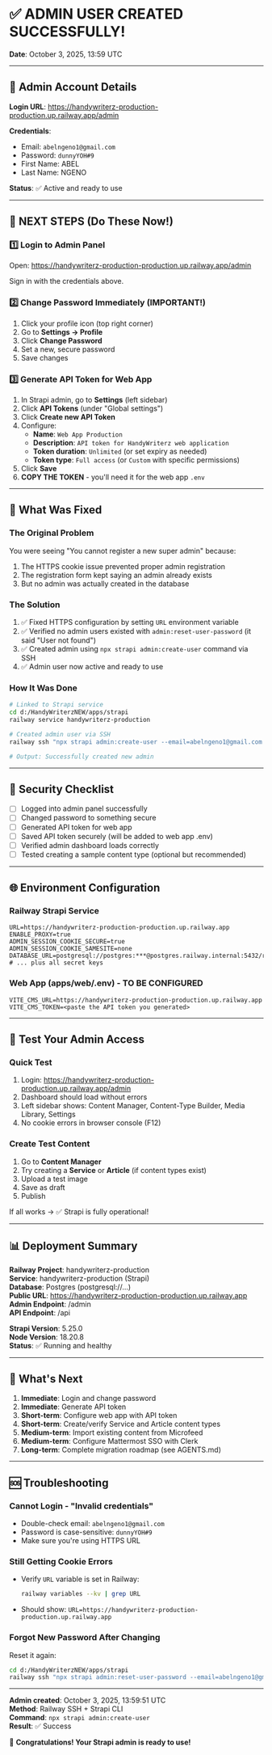 # ✅ ADMIN USER CREATED SUCCESSFULLY!

**Date**: October 3, 2025, 13:59 UTC

---

## 🎉 Admin Account Details

**Login URL**: https://handywriterz-production-production.up.railway.app/admin

**Credentials**:
- Email: `abelngeno1@gmail.com`
- Password: `dunnyYOH#9`
- First Name: ABEL
- Last Name: NGENO

**Status**: ✅ Active and ready to use

---

## 🚀 NEXT STEPS (Do These Now!)

### 1️⃣ Login to Admin Panel
Open: https://handywriterz-production-production.up.railway.app/admin

Sign in with the credentials above.

### 2️⃣ Change Password Immediately (IMPORTANT!)
1. Click your profile icon (top right corner)
2. Go to **Settings → Profile**
3. Click **Change Password**
4. Set a new, secure password
5. Save changes

### 3️⃣ Generate API Token for Web App
1. In Strapi admin, go to **Settings** (left sidebar)
2. Click **API Tokens** (under "Global settings")
3. Click **Create new API Token**
4. Configure:
   - **Name**: `Web App Production`
   - **Description**: `API token for HandyWriterz web application`
   - **Token duration**: `Unlimited` (or set expiry as needed)
   - **Token type**: `Full access` (or `Custom` with specific permissions)
5. Click **Save**
6. **COPY THE TOKEN** - you'll need it for the web app `.env`

---

## 📝 What Was Fixed

### The Original Problem
You were seeing "You cannot register a new super admin" because:
1. The HTTPS cookie issue prevented proper admin registration
2. The registration form kept saying an admin already exists
3. But no admin was actually created in the database

### The Solution
1. ✅ Fixed HTTPS configuration by setting `URL` environment variable
2. ✅ Verified no admin users existed with `admin:reset-user-password` (it said "User not found")
3. ✅ Created admin using `npx strapi admin:create-user` command via SSH
4. ✅ Admin user now active and ready to use

### How It Was Done
```bash
# Linked to Strapi service
cd d:/HandyWriterzNEW/apps/strapi
railway service handywriterz-production

# Created admin user via SSH
railway ssh "npx strapi admin:create-user --email=abelngeno1@gmail.com --password=dunnyYOH#9 --firstname=ABEL --lastname=NGENO"

# Output: Successfully created new admin
```

---

## 🔐 Security Checklist

- [ ] Logged into admin panel successfully
- [ ] Changed password to something secure
- [ ] Generated API token for web app
- [ ] Saved API token securely (will be added to web app .env)
- [ ] Verified admin dashboard loads correctly
- [ ] Tested creating a sample content type (optional but recommended)

---

## 🌐 Environment Configuration

### Railway Strapi Service
```env
URL=https://handywriterz-production-production.up.railway.app
ENABLE_PROXY=true
ADMIN_SESSION_COOKIE_SECURE=true
ADMIN_SESSION_COOKIE_SAMESITE=none
DATABASE_URL=postgresql://postgres:***@postgres.railway.internal:5432/railway
# ... plus all secret keys
```

### Web App (apps/web/.env) - TO BE CONFIGURED
```env
VITE_CMS_URL=https://handywriterz-production-production.up.railway.app
VITE_CMS_TOKEN=<paste the API token you generated>
```

---

## 🧪 Test Your Admin Access

### Quick Test
1. Login: https://handywriterz-production-production.up.railway.app/admin
2. Dashboard should load without errors
3. Left sidebar shows: Content Manager, Content-Type Builder, Media Library, Settings
4. No cookie errors in browser console (F12)

### Create Test Content
1. Go to **Content Manager**
2. Try creating a **Service** or **Article** (if content types exist)
3. Upload a test image
4. Save as draft
5. Publish

If all works → ✅ Strapi is fully operational!

---

## 📊 Deployment Summary

**Railway Project**: handywriterz-production  
**Service**: handywriterz-production (Strapi)  
**Database**: Postgres (postgresql://...)  
**Public URL**: https://handywriterz-production-production.up.railway.app  
**Admin Endpoint**: /admin  
**API Endpoint**: /api  

**Strapi Version**: 5.25.0  
**Node Version**: 18.20.8  
**Status**: ✅ Running and healthy  

---

## 🎯 What's Next

1. **Immediate**: Login and change password
2. **Immediate**: Generate API token
3. **Short-term**: Configure web app with API token
4. **Short-term**: Create/verify Service and Article content types
5. **Medium-term**: Import existing content from Microfeed
6. **Medium-term**: Configure Mattermost SSO with Clerk
7. **Long-term**: Complete migration roadmap (see AGENTS.md)

---

## 🆘 Troubleshooting

### Cannot Login - "Invalid credentials"
- Double-check email: `abelngeno1@gmail.com`
- Password is case-sensitive: `dunnyYOH#9`
- Make sure you're using HTTPS URL

### Still Getting Cookie Errors
- Verify `URL` variable is set in Railway:
  ```bash
  railway variables --kv | grep URL
  ```
- Should show: `URL=https://handywriterz-production-production.up.railway.app`

### Forgot New Password After Changing
Reset it again:
```bash
cd d:/HandyWriterzNEW/apps/strapi
railway ssh "npx strapi admin:reset-user-password --email=abelngeno1@gmail.com --password=YourNewPassword"
```

---

**Admin created**: October 3, 2025, 13:59:51 UTC  
**Method**: Railway SSH + Strapi CLI  
**Command**: `npx strapi admin:create-user`  
**Result**: ✅ Success

🎊 **Congratulations! Your Strapi admin is ready to use!**
